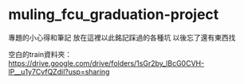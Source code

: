 # muling_fcu_graduation-project

專題的小心得和筆記
放在這裡以此銘記踩過的各種坑
以後忘了還有東西找

空白的train資料夾：https://drive.google.com/drive/folders/1sGr2by_lBcG0CVH-lP__u1y7CvfQZdil?usp=sharing
